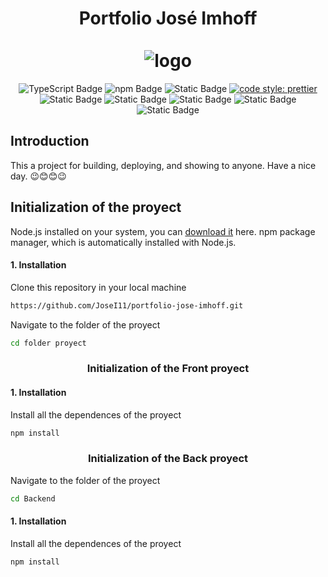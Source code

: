 
<div align="center">
  <h1 align="center">
    Portfolio José Imhoff
    <br />
    <br />
   <img src="https://raw.githubusercontent.com/JoseI11/portfolio-jose-imhoff/main/src/assets/Navbar icons/José_Imhoff-icon.jpg" alt="logo">
  </h1>
</div>
<p align="center">
  <img alt="TypeScript Badge" src="https://img.shields.io/badge/typescript-5.3.3-blue">
  <img alt="npm Badge" src="https://img.shields.io/badge/npm-10.7.0-yellow">
  <img alt="Static Badge" src="https://img.shields.io/badge/node-25.15.0-green">
  <a href= "https://github.com/prettier/prettier"><img alt="code style: prettier" src="https://img.shields.io/badge/code_style-prettier-ff69b4.svg"></a>
  <img alt="Static Badge" src="https://img.shields.io/badge/formik-2.4.6-red">
  <img alt="Static Badge" src="https://img.shields.io/badge/sweetalert2-11.11.0-pink">
  <img alt="Static Badge" src="https://img.shields.io/badge/nodemailer-6.9.13-orange">
  <img alt="Static Badge" src="https://img.shields.io/badge/tailwindcss-3.4.3-lightblue">
  <img alt="Static Badge" src="https://img.shields.io/badge/vite-5.0.8-violet">

</p>

## Introduction

This a project for building, deploying, and showing to anyone. Have a nice day. 😉😊😊😉

## Initialization of the proyect

Node.js installed on your system, you can <a href="https://nodejs.org/en/download/package-manager">download it</a> here. npm package manager, which is automatically installed with Node.js.

#### 1. Installation

Clone this repository in your local machine
```bash
https://github.com/JoseI11/portfolio-jose-imhoff.git
```

Navigate to the folder of the proyect
```bash
cd folder proyect
```
<div align="center">
  <p align="center">
    <h3>
      Initialization of the Front proyect
    </h3>
  </p>
  
</div>

#### 1. Installation

Install all the dependences of the proyect

```bash
npm install
```
<div align="center">
  <p align="center">
    <h3>
      Initialization of the Back proyect
    </h3>
  </p>
  
</div>

Navigate to the folder of the proyect 
```bash
cd Backend
```
#### 1. Installation

Install all the dependences of the proyect

```bash
npm install



